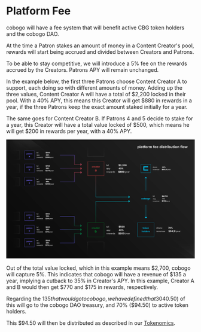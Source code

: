 # Platform Fee

cobogo will have a fee system that will benefit active CBG token holders and the cobogo DAO.&#x20;

At the time a Patron stakes an amount of money in a Content Creator's pool, rewards will start being accrued and divided between Creators and Patrons.&#x20;

To be able to stay competitive, we will introduce a 5% fee on the rewards accrued by the Creators. Patrons APY will remain unchanged.

In the example below, the first three Patrons choose Content Creator A to support, each doing so with different amounts of money. Adding up the three values, Content Creator A will have a total of $2,200 locked in their pool. With a 40% APY, this means this Creator will get $880 in rewards in a year, if the three Patrons keep the exact amount staked initially for a year.

The same goes for Content Creator B. If Patrons 4 and 5 decide to stake for a year, this Creator will have a total value locked of $500, which means he will get $200 in rewards per year, with a 40% APY.

![](../../.gitbook/assets/platform-fee-distribution-flow.png)



Out of the total value locked, which in this example means $2,700, cobogo will capture 5%. This indicates that cobogo will have a revenue of $135 a year, implying a cutback to 35% in Creator's APY. In this example, Creator A and B would then get $770 and $175 in rewards, respectively.

Regarding the $135 that would go to cobogo, we have defined that 30% ($40.50) of this will go to the cobogo DAO treasury, and 70% ($94.50) to active token holders.

This $94.50 will then be distributed as described in our [Tokenomics](../tokenomics/supply-and-distribution.md).&#x20;
